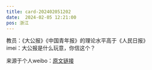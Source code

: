 ```yaml
---
title: card-202402051202
date:  2024-02-05 12:21:00
pos: 浙江
---
```

教员：《大公报》《中国青年报》的理论水平高于《人民日报》<br />imei：大公报是什么玩意，你信这个？ 

来源于个人weibo：[原文链接](https://m.weibo.cn/status/NF8eab31W?mblogid=NF8eab31W)